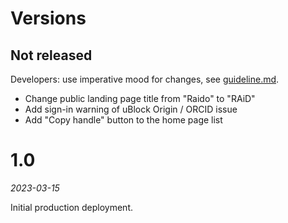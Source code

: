 # Versions

## Not released

Developers: use imperative mood for changes, 
see [guideline.md](doc/code/guideline.md#imperative-commit-messages).

* Change public landing page title from "Raido" to "RAiD"
* Add sign-in warning of uBlock Origin / ORCID issue
* Add "Copy handle" button to the home page list

# 1.0

_2023-03-15_

Initial production deployment.

